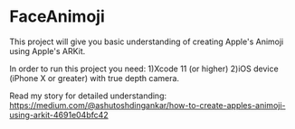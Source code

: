 # FaceAnimoji

This project will give you basic understanding of creating Apple's Animoji using Apple's ARKit.

In order to run this project you need:
1)Xcode 11 (or higher)
2)iOS device (iPhone X or greater) with true depth camera.

Read my story for detailed understanding:
https://medium.com/@ashutoshdingankar/how-to-create-apples-animoji-using-arkit-4691e04bfc42
